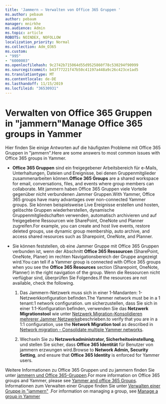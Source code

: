 ```yaml
---
title: 'Jammern – Verwalten von Office 365 Gruppen '
ms.author: pebaum
author: pebaum
manager: mnirkhe
ms.audience: Admin
ms.topic: article
ROBOTS: NOINDEX, NOFOLLOW
localization_priority: Normal
ms.collection: Adm_O365
ms.custom:
- "995"
- "6000003"
ms.openlocfilehash: 9c2742b715064d55d9525860f78c530294f90999
ms.sourcegitcommit: b43f77221f47b50c41197a448a9c26c423ce1ad5
ms.translationtype: MT
ms.contentlocale: de-DE
ms.lasthandoff: 11/15/2019
ms.locfileid: "36530931"
---
```

# <a name="manage-office-365-groups-in-yammer"></a><span data-ttu-id="3e633-102">Verwalten von Office 365 Gruppen in "jammern"</span><span class="sxs-lookup"><span data-stu-id="3e633-102">Manage Office 365 groups in Yammer</span></span>

<span data-ttu-id="3e633-103">Hier finden Sie einige Antworten auf die häufigsten Probleme mit Office 365 Gruppen in "jammern".</span><span class="sxs-lookup"><span data-stu-id="3e633-103">Here are some answers to most common issues with Office 365 groups in Yammer.</span></span>

* <span data-ttu-id="3e633-104">**Office 365 Gruppen** sind ein freigegebener Arbeitsbereich für e-Mails, Unterhaltungen, Dateien und Ereignisse, bei denen Gruppenmitglieder zusammenarbeiten können.</span><span class="sxs-lookup"><span data-stu-id="3e633-104">**Office 365 Groups** are a shared workspace for email, conversations, files, and events where group members can collaborate.</span></span> <span data-ttu-id="3e633-105">Mit jammern haben Office 365 Gruppen viele Vorteile gegenüber nicht verbundenen Jammer Gruppen.</span><span class="sxs-lookup"><span data-stu-id="3e633-105">With Yammer, Office 365 groups have many advantages over non-connected Yammer groups.</span></span> <span data-ttu-id="3e633-106">Sie können beispielsweise Live Ereignisse erstellen und hosten, gelöschte Gruppen wiederherstellen, dynamische Gruppenmitgliedschaften verwenden, automatisch archivieren und auf freigegebene Ressourcen wie SharePoint, OneNote und Planner zugreifen.</span><span class="sxs-lookup"><span data-stu-id="3e633-106">For example, you can create and host live events, restore deleted groups, use dynamic group membership, auto archive, and access shared resources such as Sharepoint, OneNote, and Planner.</span></span>

* <span data-ttu-id="3e633-107">Sie können feststellen, ob eine Jammer Gruppe mit Office 365 Gruppen verbunden ist, wenn der Abschnitt **Office 365 Ressourcen** (SharePoint, OneNote, Planer) im rechten Navigationsbereich der Gruppe angezeigt wird.</span><span class="sxs-lookup"><span data-stu-id="3e633-107">You can tell if a Yammer group is connected with Office 365 groups when you see the **Office 365 Resources** section (Sharepoint, OneNote, Planner) in the right navigation of the group.</span></span> <span data-ttu-id="3e633-108">Wenn die Ressourcen nicht verfügbar sind, überprüfen Sie Folgendes.</span><span class="sxs-lookup"><span data-stu-id="3e633-108">If the resources are not available, check the following.</span></span>

  1. <span data-ttu-id="3e633-109">Das Jammern-Netzwerk muss sich in einer 1-Mandanten: 1-Netzwerkkonfiguration befinden.</span><span class="sxs-lookup"><span data-stu-id="3e633-109">The Yammer network must be in a 1 tenant:1 network configuration.</span></span> <span data-ttu-id="3e633-110">um sicherzustellen, dass Sie sich in einer 1:1-Konfiguration befinden, verwenden Sie das **Netzwerk Migrationstool** wie unter [Netzwerk Migration-Konsolidieren mehrerer Jammer Netzwerke](https://docs.microsoft.com/yammer/configure-your-yammer-network/consolidate-multiple-yammer-networks)beschrieben.</span><span class="sxs-lookup"><span data-stu-id="3e633-110">to verify that you are in a 1:1 configuration, use the **Network Migration tool** as described in [Network migration - Consolidate multiple Yammer networks](https://docs.microsoft.com/yammer/configure-your-yammer-network/consolidate-multiple-yammer-networks).</span></span>

  2. <span data-ttu-id="3e633-111">Wechseln Sie zu **Netzwerkadministrator, Sicherheitseinstellung**, und stellen Sie sicher, dass **Office 365 Identität** für Benutzer von jammern erzwungen wird.</span><span class="sxs-lookup"><span data-stu-id="3e633-111">Browse to **Network Admin, Security Setting**, and ensure that **Office 365 Identity** is enforced for Yammer users.</span></span>

<span data-ttu-id="3e633-112">Weitere Informationen zu Office 365 Gruppen und zu jammern finden Sie unter [jammern und Office 365-Gruppen](https://docs.microsoft.com/yammer/manage-yammer-groups/yammer-and-office-365-groups?redirectSourcePath=%252fen-us%252farticle%252fYammer-and-Office-365-Groups-d8c239dc-a48b-47ab-b85e-6b4b8191a869).</span><span class="sxs-lookup"><span data-stu-id="3e633-112">For more information on Office 365 groups and Yammer, please see [Yammer and office 365 Groups](https://docs.microsoft.com/yammer/manage-yammer-groups/yammer-and-office-365-groups?redirectSourcePath=%252fen-us%252farticle%252fYammer-and-Office-365-Groups-d8c239dc-a48b-47ab-b85e-6b4b8191a869).</span></span> <span data-ttu-id="3e633-113">Informationen zum Verwalten einer Gruppe finden Sie unter [Verwalten einer Gruppe in "jammern"](https://support.office.com/article/Manage-a-group-in-Yammer-6e05c6d6-5548-4c88-89cd-e6757a514ef2) .</span><span class="sxs-lookup"><span data-stu-id="3e633-113">For information on managing a group, see [Manage a group in Yammer](https://support.office.com/article/Manage-a-group-in-Yammer-6e05c6d6-5548-4c88-89cd-e6757a514ef2)</span></span>
